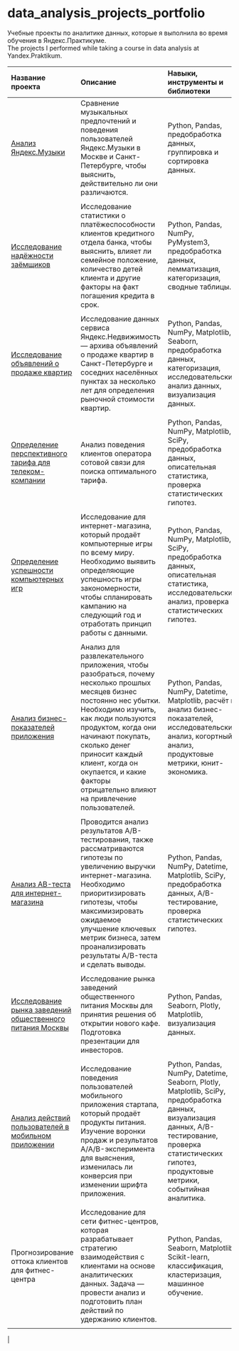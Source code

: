 # data_analysis_projects_portfolio
Учебные проекты по аналитике данных, которые я выполнила во время обучения в Яндекс.Практикуме.\
The projects I performed while taking a course in data analysis at Yandex.Praktikum.


| Название проекта          | Описание                                                                                                   |Навыки, инструменты и библиотеки        |
| :------------------------ | :--------------------------------------------------------------------------------------------------------- |:---------------------------------------|
| [Анализ Яндекс.Музыки](https://github.com/valeriya-lu/data_analysis_projects_portfolio/tree/main/1.%20%D0%90%D0%BD%D0%B0%D0%BB%D0%B8%D0%B7%20%D0%AF%D0%BD%D0%B4%D0%B5%D0%BA%D1%81.%D0%9C%D1%83%D0%B7%D1%8B%D0%BA%D0%B8) | Cравнение музыкальных предпочтений и поведения пользователей Яндекс.Музыки в Москве и Санкт-Петербурге, чтобы выяснить, действительно ли они различаются. | Python, Pandas, предобработка данных, группировка и сортировка данных.|
||
| [Исследование надёжности заёмщиков](https://github.com/valeriya-lu/data_analysis_projects_portfolio/tree/main/2.%20%D0%98%D1%81%D1%81%D0%BB%D0%B5%D0%B4%D0%BE%D0%B2%D0%B0%D0%BD%D0%B8%D0%B5%20%D0%BD%D0%B0%D0%B4%D1%91%D0%B6%D0%BD%D0%BE%D1%81%D1%82%D0%B8%20%D0%B7%D0%B0%D1%91%D0%BC%D1%89%D0%B8%D0%BA%D0%BE%D0%B2) | Исследование статистики о платёжеспособности клиентов кредитного отдела банка, чтобы выяснить, влияет ли семейное положение, количество детей клиента и другие факторы на факт погашения кредита в срок. | Python, Pandas, NumPy, PyMystem3, предобработка данных, лемматизация, категоризация, сводные таблицы. |
||
| [Исследование объявлений о продаже квартир](https://github.com/valeriya-lu/data_analysis_projects_portfolio/tree/main/3.%20%D0%98%D1%81%D1%81%D0%BB%D0%B5%D0%B4%D0%BE%D0%B2%D0%B0%D0%BD%D0%B8%D0%B5%20%D0%BE%D0%B1%D1%8A%D1%8F%D0%B2%D0%BB%D0%B5%D0%BD%D0%B8%D0%B9%20%D0%BE%20%D0%BF%D1%80%D0%BE%D0%B4%D0%B0%D0%B6%D0%B5%20%D0%BA%D0%B2%D0%B0%D1%80%D1%82%D0%B8%D1%80) | Исследование данных сервиса Яндекс.Недвижимость — архива объявлений о продаже квартир в Санкт-Петербурге и соседних населённых пунктах за несколько лет для определения рыночной стоимости квартир. | Python, Pandas, NumPy, Matplotlib, Seaborn, предобработка данных, категоризация, исследовательский анализ данных, визуализация данных. |
||
| [Определение перспективного тарифа для телеком-компании](https://github.com/valeriya-lu/data_analysis_projects_portfolio/tree/main/4.%20%D0%9E%D0%BF%D1%80%D0%B5%D0%B4%D0%B5%D0%BB%D0%B5%D0%BD%D0%B8%D0%B5%20%D0%BF%D0%B5%D1%80%D1%81%D0%BF%D0%B5%D0%BA%D1%82%D0%B8%D0%B2%D0%BD%D0%BE%D0%B3%D0%BE%20%D1%82%D0%B0%D1%80%D0%B8%D1%84%D0%B0%20%D0%B4%D0%BB%D1%8F%20%D1%82%D0%B5%D0%BB%D0%B5%D0%BA%D0%BE%D0%BC-%D0%BA%D0%BE%D0%BC%D0%BF%D0%B0%D0%BD%D0%B8%D0%B8) | Анализ поведения клиентов оператора сотовой связи для поиска оптимального тарифа. | Python, Pandas, NumPy, Matplotlib, SciPy, предобработка данных, описательная статистика, проверка статистических гипотез. |
||
| [Определение успешности компьютерных игр](https://github.com/valeriya-lu/data_analysis_projects_portfolio/tree/main/5.%20%D0%9E%D0%BF%D1%80%D0%B5%D0%B4%D0%B5%D0%BB%D0%B5%D0%BD%D0%B8%D0%B5%20%D1%83%D1%81%D0%BF%D0%B5%D1%88%D0%BD%D0%BE%D1%81%D1%82%D0%B8%20%D0%BA%D0%BE%D0%BC%D0%BF%D1%8C%D1%8E%D1%82%D0%B5%D1%80%D0%BD%D1%8B%D1%85%20%D0%B8%D0%B3%D1%80) | Исследование для интернет-магазина, который продаёт компьютерные игры по всему миру. Необходимо выявить определяющие успешность игры закономерности, чтобы спланировать кампанию на следующий год и отработать принцип работы с данными. | Python, Pandas, NumPy, Matplotlib, SciPy, предобработка данных, описательная статистика, исследовательский анализ, проверка статистических гипотез. |
||
| [Анализ бизнес-показателей приложения](https://github.com/valeriya-lu/data_analysis_projects_portfolio/tree/main/6.%20%D0%90%D0%BD%D0%B0%D0%BB%D0%B8%D0%B7%20%D0%B1%D0%B8%D0%B7%D0%BD%D0%B5%D1%81-%D0%BF%D0%BE%D0%BA%D0%B0%D0%B7%D0%B0%D1%82%D0%B5%D0%BB%D0%B5%D0%B9%20%D0%BF%D1%80%D0%B8%D0%BB%D0%BE%D0%B6%D0%B5%D0%BD%D0%B8%D1%8F) | Анализ для развлекательного приложения, чтобы разобраться, почему несколько прошлых месяцев бизнес постоянно нес убытки. Необходимо изучить, как люди пользуются продуктом, когда они начинают покупать, сколько денег приносит каждый клиент, когда он окупается, и какие факторы отрицательно влияют на привлечение пользователей. | Python, Pandas, NumPy, Datetime, Matplotlib, расчёт и анализ бизнес-показателей, исследовательский анализ, когортный анализ, продуктовые метрики, юнит-экономика. |
||
| [Анализ AB-теста для интернет-магазина](https://github.com/valeriya-lu/data_analysis_projects_portfolio/tree/main/7.%20%D0%90%D0%BD%D0%B0%D0%BB%D0%B8%D0%B7%20AB-%D1%82%D0%B5%D1%81%D1%82%D0%B0%20%D0%B4%D0%BB%D1%8F%20%D0%B8%D0%BD%D1%82%D0%B5%D1%80%D0%BD%D0%B5%D1%82-%D0%BC%D0%B0%D0%B3%D0%B0%D0%B7%D0%B8%D0%BD%D0%B0) | Проводится анализ результатов A/B-тестирования, также рассматриваются гипотезы по увеличению выручки интернет-магазина. Необходимо приоритизировать гипотезы, чтобы максимизировать ожидаемое улучшение ключевых метрик бизнеса, затем проанализировать результаты A/B-теста и сделать выводы. | Python, Pandas, NumPy, Datetime, Matplotlib, SciPy, предобработка данных, A/B-тестирование, проверка статистических гипотез. |
||
| [Исследование рынка заведений общественного питания Москвы](https://github.com/valeriya-lu/data_analysis_projects_portfolio/tree/main/8.%20%D0%98%D1%81%D1%81%D0%BB%D0%B5%D0%B4%D0%BE%D0%B2%D0%B0%D0%BD%D0%B8%D0%B5%20%D1%80%D1%8B%D0%BD%D0%BA%D0%B0%20%D0%B7%D0%B0%D0%B2%D0%B5%D0%B4%D0%B5%D0%BD%D0%B8%D0%B9%20%D0%BE%D0%B1%D1%89%D0%B5%D1%81%D1%82%D0%B2%D0%B5%D0%BD%D0%BD%D0%BE%D0%B3%D0%BE%20%D0%BF%D0%B8%D1%82%D0%B0%D0%BD%D0%B8%D1%8F%20%D0%9C%D0%BE%D1%81%D0%BA%D0%B2%D1%8B) | Исследование рынка заведений общественного питания Москвы для принятия решения об открытии нового кафе. Подготовка презентации для инвесторов. | Python, Pandas, Seaborn, Plotly, Matplotlib, визуализация данных. |
||
| [Анализ действий пользователей в мобильном приложении](https://github.com/valeriya-lu/data_analysis_projects_portfolio/tree/main/9.%20%D0%90%D0%BD%D0%B0%D0%BB%D0%B8%D0%B7%20%D0%B4%D0%B5%D0%B9%D1%81%D1%82%D0%B2%D0%B8%D0%B9%20%D0%BF%D0%BE%D0%BB%D1%8C%D0%B7%D0%BE%D0%B2%D0%B0%D1%82%D0%B5%D0%BB%D0%B5%D0%B9%20%D0%B2%20%D0%BC%D0%BE%D0%B1%D0%B8%D0%BB%D1%8C%D0%BD%D0%BE%D0%BC%20%D0%BF%D1%80%D0%B8%D0%BB%D0%BE%D0%B6%D0%B5%D0%BD%D0%B8%D0%B8) | Исследование поведения пользователей мобильного приложения стартапа, который продаёт продукты питания. Изучение воронки продаж и результатов A/A/B-эксперимента для выяснения, изменилась ли конверсия при изменении шрифта приложения. | Python, Pandas, NumPy, Datetime, Seaborn, Plotly, Matplotlib, SciPy, предобработка данных, визуализация данных, A/B-тестирование, проверка статистических гипотез, продуктовые метрики, событийная аналитика. |
||
| Прогнозирование оттока клиентов для фитнес-центра | Исследование для сети фитнес-центров, которая разрабатывает стратегию взаимодействия с клиентами на основе аналитических данных. Задача — провести анализ и подготовить план действий по удержанию клиентов. | Python, Pandas, Seaborn, Matplotlib, Scikit-learn, классификация, кластеризация, машинное обучение. |
||
| 

